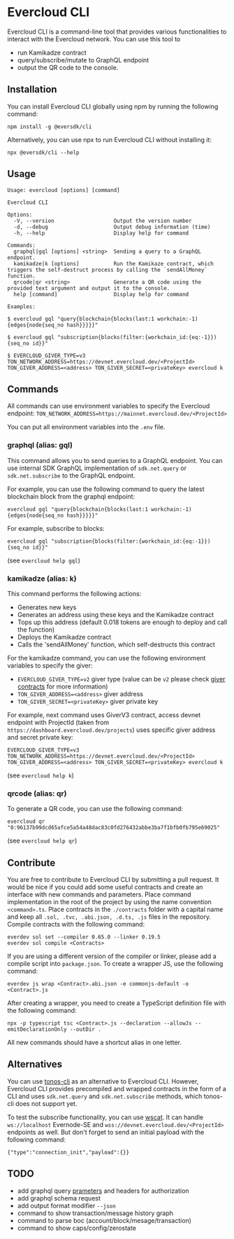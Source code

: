 # Evercloud CLI
Evercloud CLI is a command-line tool that provides various functionalities to interact with the Evercloud network. You can use this tool to
- run Kamikadze contract
- query/subscribe/mutate to GraphQL endpoint
- output the QR code to the console.

## Installation
You can install Evercloud CLI globally using npm by running the following command:
```
npm install -g @eversdk/cli
```

Alternatively, you can use npx to run Evercloud CLI without installing it:
```
npx @eversdk/cli --help
```

## Usage
```
Usage: evercloud [options] [command]

Evercloud CLI

Options:
  -V, --version                   Output the version number
  -d, --debug                     Output debug information (time)
  -h, --help                      Display help for command

Commands:
  graphql|gql [options] <string>  Sending a query to a GraphQL endpoint.
  kamikadze|k [options]           Run the Kamikaze contract, which triggers the self-destruct process by calling the `sendAllMoney` function.
  qrcode|qr <string>              Generate a QR code using the provided text argument and output it to the console.
  help [command]                  Display help for command

Examples:

$ evercloud gql "query{blockchain{blocks(last:1 workchain:-1){edges{node{seq_no hash}}}}}"

$ evercloud gql "subscription{blocks(filter:{workchain_id:{eq:-1}}){seq_no id}}"

$ EVERCLOUD_GIVER_TYPE=v3 TON_NETWORK_ADDRESS=https://devnet.evercloud.dev/<ProjectId> TON_GIVER_ADDRESS=<address> TON_GIVER_SECRET=<privateKey> evercloud k
```

## Commands
All commands can use environment variables to specify the Evercloud endpoint:
```TON_NETWORK_ADDRESS=https://mainnet.evercloud.dev/<ProjectId>```

You can put all environment variables into the `.env` file.

### graphql (alias: gql)
This command allows you to send queries to a GraphQL endpoint. You can use internal SDK GraphQL implementation of `sdk.net.query` or `sdk.net.subscribe` to the GraphQL endpoint.

For example, you can use the following command to query the latest blockchain block from the graphql endpoint:
```
evercloud gql "query{blockchain{blocks(last:1 workchain:-1){edges{node{seq_no hash}}}}}"
```

For example, subscribe to blocks:
```
evercloud gql "subscription{blocks(filter:{workchain_id:{eq:-1}}){seq_no id}}"
```
(see `evercloud help gql`)

### kamikadze (alias: k)
This command performs the following actions:
- Generates new keys
- Generates an address using these keys and the Kamikadze contract
- Tops up this address (default 0.018 tokens are enough to deploy and call the function)
- Deploys the Kamikadze contract
- Calls the 'sendAllMoney' function, which self-destructs this contract

For the kamikadze command, you can use the following environment variables to specify the giver:
- `EVERCLOUD_GIVER_TYPE=v2` giver type (value can be `v2` please check [giver contracts](https://github.com/tonlabs/evernode-se/tree/master/contracts) for more information)
- `TON_GIVER_ADDRESS=<address>` giver address
- `TON_GIVER_SECRET=<privateKey>` giver private key

For example, next command uses GiverV3 contract, access devnet endpoint with ProjectId (taken from `https://dashboard.evercloud.dev/projects`) uses specific giver address and secret private key:
```
EVERCLOUD_GIVER_TYPE=v3 TON_NETWORK_ADDRESS=https://devnet.evercloud.dev/<ProjectId> TON_GIVER_ADDRESS=<address> TON_GIVER_SECRET=<privateKey> evercloud k
```
(see `evercloud help k`)

### qrcode (alias: qr)
To generate a QR code, you can use the following command:
```
evercloud qr "0:96137b99dcd65afce5a54a48dac83c0fd276432abbe3ba7f1bfb0fb795e69025"
```
(see `evercloud help qr`)

## Contribute
You are free to contribute to Evercloud CLI by submitting a pull request. It would be nice if you could add some useful contracts and create an interface with new commands and parameters. Place command implementation in the root of the project by using the name convention `<command>.ts`. Place contracts in the `./contracts` folder with a capital name and keep all `.sol, .tvc, .abi.json, .d.ts, .js` files in the repository. Compile contracts with the following command:
```
everdev sol set --compiler 0.65.0 --linker 0.19.5
everdev sol compile <Contracts>
```

If you are using a different version of the compiler or linker, please add a compile script into `package.json`. To create a wrapper JS, use the following command:
```
everdev js wrap <Contract>.abi.json -e commonjs-default -o <Contract>.js
```

After creating a wrapper, you need to create a TypeScript definition file with the following command:
```
npx -p typescript tsc <Contract>.js --declaration --allowJs --emitDeclarationOnly --outDir .
```

All new commands should have a shortcut alias in one letter.

## Alternatives
You can use [tonos-cli](https://github.com/tonlabs/tonos-cli) as an alternative to Evercloud CLI. However, Evercloud CLI provides precompiled and wrapped contracts in the form of a CLI and uses `sdk.net.query` and `sdk.net.subscribe` methods, which tonos-cli does not support yet.

To test the subscribe functionality, you can use [wscat](https://www.npmjs.com/package/wscat). It can handle `ws://localhost` Evernode-SE and `wss://devnet.evercloud.dev/<ProjectId>` endpoints as well. But don't forget to send an initial payload with the following command:
```
{"type":"connection_init","payload":{}}
```

## TODO
- add graphql query [prameters](https://graphql.org/learn/queries/#variables) and headers for authorization
- add graphql schema request
- add output format modifier `--json`
- command to show transaction/message history graph
- command to parse boc (account/block/mesage/transaction)
- command to show caps/config/zerostate
